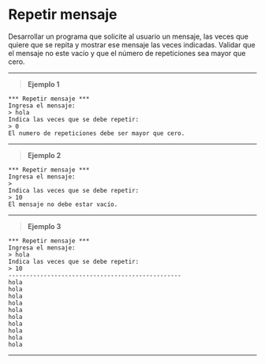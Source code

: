 ﻿# Repetir mensaje

Desarrollar un programa que solicite al usuario un mensaje, las veces que quiere que se repita y mostrar ese mensaje las 
veces indicadas. Validar que el mensaje no este vacío y que el número de repeticiones sea mayor que cero.

---

> **Ejemplo 1**

```
*** Repetir mensaje ***
Ingresa el mensaje:
> hola
Indica las veces que se debe repetir:
> 0
El numero de repeticiones debe ser mayor que cero.
```

---

> **Ejemplo 2**

```
*** Repetir mensaje ***
Ingresa el mensaje:
>
Indica las veces que se debe repetir:
> 10
El mensaje no debe estar vacío.
```

---

> **Ejemplo 3**

```
*** Repetir mensaje ***
Ingresa el mensaje:
> hola
Indica las veces que se debe repetir:
> 10
-------------------------------------------------
hola
hola
hola
hola
hola
hola
hola
hola
hola
hola
```

---

